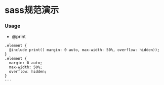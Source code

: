 # sass规范演示


### Usage

* @print

```
.element {
  @include print(( margin: 0 auto, max-width: 50%, overflow: hidden));
}
.element {
  margin: 0 auto;
  max-width: 50%;
  overflow: hidden;
}
···